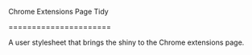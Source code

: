 Chrome Extensions Page Tidy

======================

A user stylesheet that brings the shiny to the Chrome extensions page.
